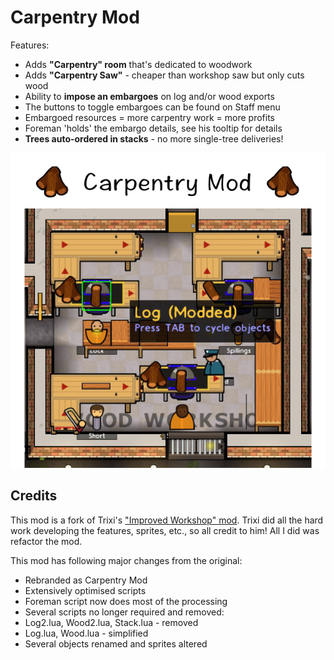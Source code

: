 # Carpentry Mod

Features:

* Adds **"Carpentry" room** that's dedicated to woodwork
* Adds **"Carpentry Saw"** - cheaper than workshop saw but only cuts wood
* Ability to **impose an embargoes** on log and/or wood exports
 * The buttons to toggle embargoes can be found on Staff menu
 * Embargoed resources = more carpentry work = more profits
 * Foreman 'holds' the embargo details, see his tooltip for details
* **Trees auto-ordered in stacks** - no more single-tree deliveries!

![Image](thumbnail.png)

## Credits

This mod is a fork of Trixi's ["Improved Workshop" mod](http://steamcommunity.com/sharedfiles/filedetails/?id=514236957). Trixi did all the hard work developing the features, sprites, etc., so all credit to him! All I did was refactor the mod.

This mod has following major changes from the original:

* Rebranded as Carpentry Mod
* Extensively optimised scripts
* Foreman script now does most of the processing
* Several scripts no longer required and removed:
 * Log2.lua, Wood2.lua, Stack.lua - removed
 * Log.lua, Wood.lua - simplified
* Several objects renamed and sprites altered

